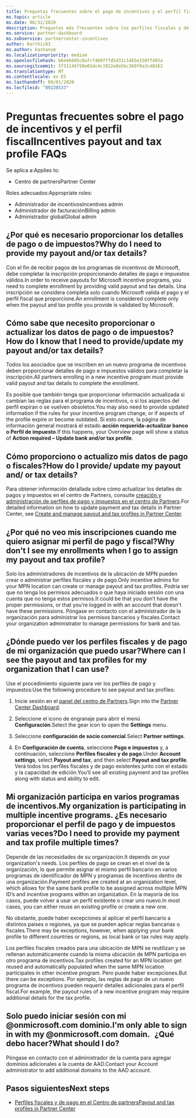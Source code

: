 ```yaml
---
title: Preguntas frecuentes sobre el pago de incentivos y el perfil fiscal
ms.topic: article
ms.date: 08/31/2020
description: Preguntas más frecuentes sobre los perfiles fiscales y de pago de incentivos.
ms.service: partner-dashboard
ms.subservice: partnercenter-incentives
author: Karthic83
ms.author: kashanum
ms.localizationpriority: medium
ms.openlocfilehash: b6e66605c0afcf460fffd5d31c14b5e150ff495a
ms.sourcegitcommit: 5f31146f50e01dc4c1922e0a5bc369f0a3cd8162
ms.translationtype: MT
ms.contentlocale: es-ES
ms.lasthandoff: 09/01/2020
ms.locfileid: "89220533"
---
```

# <a name="incentives-payout-and-tax-profile-faqs"></a><span data-ttu-id="c8153-103">Preguntas frecuentes sobre el pago de incentivos y el perfil fiscal</span><span class="sxs-lookup"><span data-stu-id="c8153-103">Incentives payout and tax profile FAQs</span></span>

<span data-ttu-id="c8153-104">Se aplica a:</span><span class="sxs-lookup"><span data-stu-id="c8153-104">Applies to:</span></span>

- <span data-ttu-id="c8153-105">Centro de partners</span><span class="sxs-lookup"><span data-stu-id="c8153-105">Partner Center</span></span>

<span data-ttu-id="c8153-106">Roles adecuados:</span><span class="sxs-lookup"><span data-stu-id="c8153-106">Appropriate roles:</span></span>

- <span data-ttu-id="c8153-107">Administrador de incentivos</span><span class="sxs-lookup"><span data-stu-id="c8153-107">Incentives admin</span></span>
- <span data-ttu-id="c8153-108">Administrador de facturación</span><span class="sxs-lookup"><span data-stu-id="c8153-108">Billing admin</span></span>
- <span data-ttu-id="c8153-109">Administrador global</span><span class="sxs-lookup"><span data-stu-id="c8153-109">Global admin</span></span>

## <a name="why-do-i-need-to-provide-my-payout-andor-tax-details"></a><span data-ttu-id="c8153-110">¿Por qué es necesario proporcionar los detalles de pago o de impuestos?</span><span class="sxs-lookup"><span data-stu-id="c8153-110">Why do I need to provide my payout and/or tax details?</span></span>

<span data-ttu-id="c8153-111">Con el fin de recibir pagos de los programas de incentivos de Microsoft, debe completar la inscripción proporcionando detalles de pago e impuestos válidos.</span><span class="sxs-lookup"><span data-stu-id="c8153-111">In order to receive payouts for Microsoft incentive programs, you need to complete enrollment by providing valid payout and tax details.</span></span> <span data-ttu-id="c8153-112">Una inscripción se considera completa solo cuando Microsoft valida el pago y el perfil fiscal que proporcione.</span><span class="sxs-lookup"><span data-stu-id="c8153-112">An enrollment is considered complete only when the payout and tax profile you provide is validated by Microsoft.</span></span>

## <a name="how-do-i-know-that-i-need-to-provideupdate-my-payout-andor-tax-details"></a><span data-ttu-id="c8153-113">Cómo sabe que necesito proporcionar o actualizar los datos de pago o de impuestos?</span><span class="sxs-lookup"><span data-stu-id="c8153-113">How do I know that I need to provide/update my payout and/or tax details?</span></span>

<span data-ttu-id="c8153-114">Todos los asociados que se inscriben en un nuevo programa de incentivos deben proporcionar detalles de pago e impuestos válidos para completar la inscripción.</span><span class="sxs-lookup"><span data-stu-id="c8153-114">All partners enrolling in a new incentive program must provide valid payout and tax details to complete the enrollment.</span></span>

<span data-ttu-id="c8153-115">Es posible que también tenga que proporcionar información actualizada si cambian las reglas para el programa de incentivos, o si los aspectos del perfil expiran o se vuelven obsoletos.</span><span class="sxs-lookup"><span data-stu-id="c8153-115">You may also need to provide updated information if the rules for your incentive program change, or if aspects of the profile expire or become outdated.</span></span> <span data-ttu-id="c8153-116">Si esto ocurre, la página de información general mostrará el estado **acción requerida-actualizar banco o Perfil de impuesto**.</span><span class="sxs-lookup"><span data-stu-id="c8153-116">If this happens, your Overview page will show a status of **Action required – Update bank and/or tax profile**.</span></span>

## <a name="how-do-i-provide-update-my-payout-and-or-tax-details"></a><span data-ttu-id="c8153-117">Cómo proporciono o actualizo mis datos de pago o fiscales?</span><span class="sxs-lookup"><span data-stu-id="c8153-117">How do I provide/ update my payout and/ or tax details?</span></span>

<span data-ttu-id="c8153-118">Para obtener información detallada sobre cómo actualizar los detalles de pagos y impuestos en el centro de Partners, consulte [creación y administración de perfiles de pago y impuestos en el centro de Partners](https://docs.microsoft.com/partner-center/incentives-create-and-manage-your-payout-and-tax-profiles.md).</span><span class="sxs-lookup"><span data-stu-id="c8153-118">For detailed information on how to update payment and tax details in Partner Center, see [Create and manage payout and tax profiles in Partner Center](https://docs.microsoft.com/partner-center/incentives-create-and-manage-your-payout-and-tax-profiles.md).</span></span>

## <a name="why-dont-i-see-my-enrollments-when-i-go-to-assign-my-payout-and-tax-profile"></a><span data-ttu-id="c8153-119">¿Por qué no veo mis inscripciones cuando me quiero asignar mi perfil de pago y fiscal?</span><span class="sxs-lookup"><span data-stu-id="c8153-119">Why don't I see my enrollments when I go to assign my payout and tax profile?</span></span>

<span data-ttu-id="c8153-120">Solo los administradores de incentivos de la ubicación de MPN pueden crear o administrar perfiles fiscales y de pago.</span><span class="sxs-lookup"><span data-stu-id="c8153-120">Only incentive admins for your MPN location can create or manage payout and tax profiles.</span></span> <span data-ttu-id="c8153-121">Podría ser que no tenga los permisos adecuados o que haya iniciado sesión con una cuenta que no tenga estos permisos.</span><span class="sxs-lookup"><span data-stu-id="c8153-121">It could be that you don’t have the proper permissions, or that you’re logged in with an account that doesn't have these permissions.</span></span> <span data-ttu-id="c8153-122">Póngase en contacto con el administrador de la organización para administrar los permisos bancarios y fiscales.</span><span class="sxs-lookup"><span data-stu-id="c8153-122">Contact your organization administrator to manage permissions for bank and tax.</span></span>

## <a name="where-can-i-see-the-payout-and-tax-profiles-for-my-organization-that-i-can-use"></a><span data-ttu-id="c8153-123">¿Dónde puedo ver los perfiles fiscales y de pago de mi organización que puedo usar?</span><span class="sxs-lookup"><span data-stu-id="c8153-123">Where can I see the payout and tax profiles for my organization that I can use?</span></span>

<span data-ttu-id="c8153-124">Use el procedimiento siguiente para ver los perfiles de pago y impuestos:</span><span class="sxs-lookup"><span data-stu-id="c8153-124">Use the following procedure to see payout and tax profiles:</span></span>

1. <span data-ttu-id="c8153-125">Inicie sesión en el [panel del centro de Partners](https://partner.microsoft.com/dashboard).</span><span class="sxs-lookup"><span data-stu-id="c8153-125">Sign into the [Partner Center Dashboard](https://partner.microsoft.com/dashboard).</span></span>

2. <span data-ttu-id="c8153-126">Seleccione el icono de engranaje para abrir el menú **Configuración**.</span><span class="sxs-lookup"><span data-stu-id="c8153-126">Select the gear icon to open the **Settings** menu.</span></span>

3. <span data-ttu-id="c8153-127">Seleccione **configuración de socio comercial**.</span><span class="sxs-lookup"><span data-stu-id="c8153-127">Select **Partner settings**.</span></span>

4. <span data-ttu-id="c8153-128">En **Configuración de cuenta**, seleccione **Pago e impuestos** y, a continuación, seleccione **Perfiles fiscales y de pago**.</span><span class="sxs-lookup"><span data-stu-id="c8153-128">Under **Account settings**, select **Payout and tax**, and then select **Payout and tax profile**.</span></span> <span data-ttu-id="c8153-129">Verá todos los perfiles fiscales y de pago existentes junto con el estado y la capacidad de edición.</span><span class="sxs-lookup"><span data-stu-id="c8153-129">You’ll see all existing payment and tax profiles along with status and ability to edit.</span></span>

## <a name="my-organization-is-participating-in-multiple-incentive-programs-do-i-need-to-provide-my-payment-and-tax-profile-multiple-times"></a><span data-ttu-id="c8153-130">Mi organización participa en varios programas de incentivos.</span><span class="sxs-lookup"><span data-stu-id="c8153-130">My organization is participating in multiple incentive programs.</span></span> <span data-ttu-id="c8153-131">¿Es necesario proporcionar el perfil de pago y de impuestos varias veces?</span><span class="sxs-lookup"><span data-stu-id="c8153-131">Do I need to provide my payment and tax profile multiple times?</span></span>

<span data-ttu-id="c8153-132">Depende de las necesidades de su organización.</span><span class="sxs-lookup"><span data-stu-id="c8153-132">It depends on your organization's needs.</span></span> <span data-ttu-id="c8153-133">Los perfiles de pago se crean en el nivel de la organización, lo que permite asignar el mismo perfil bancario en varios programas de identificador de MPN y programas de incentivos dentro de una organización.</span><span class="sxs-lookup"><span data-stu-id="c8153-133">Payment profiles are created at an organization level, which allows for the same bank profile to be assigned across multiple MPN ID’s and incentive programs within an organization.</span></span> <span data-ttu-id="c8153-134">En la mayoría de los casos, puede volver a usar un perfil existente o crear uno nuevo.</span><span class="sxs-lookup"><span data-stu-id="c8153-134">In most cases, you can either reuse an existing profile or create a new one.</span></span>

<span data-ttu-id="c8153-135">No obstante, puede haber excepciones al aplicar el perfil bancario a distintos países o regiones, ya que se pueden aplicar reglas bancarias o fiscales.</span><span class="sxs-lookup"><span data-stu-id="c8153-135">There may be exceptions, however, when applying your bank profile to different countries or regions, as local bank or tax rules may apply.</span></span>

<span data-ttu-id="c8153-136">Los perfiles fiscales creados para una ubicación de MPN se reutilizan y se rellenan automáticamente cuando la misma ubicación de MPN participa en otro programa de incentivos.</span><span class="sxs-lookup"><span data-stu-id="c8153-136">Tax profiles created for an MPN location get reused and automatically populated when the same MPN location participates in other incentive program.</span></span> <span data-ttu-id="c8153-137">Pero puede haber excepciones.</span><span class="sxs-lookup"><span data-stu-id="c8153-137">But there can be exceptions.</span></span> <span data-ttu-id="c8153-138">Por ejemplo, las reglas de pago de un nuevo programa de incentivos pueden requerir detalles adicionales para el perfil fiscal.</span><span class="sxs-lookup"><span data-stu-id="c8153-138">For example, the payout rules of a new incentive program may require additional details for the tax profile.</span></span>  

## <a name="im-only-able-to-sign-in-with-my-onmicrosoftcom-domain-what-should-i-do"></a><span data-ttu-id="c8153-139">Solo puedo iniciar sesión con mi @onmicrosoft.com dominio.</span><span class="sxs-lookup"><span data-stu-id="c8153-139">I'm only able to sign in with my @onmicrosoft.com domain.</span></span> <span data-ttu-id="c8153-140">  ¿Qué debo hacer?</span><span class="sxs-lookup"><span data-stu-id="c8153-140">What should I do?</span></span>

<span data-ttu-id="c8153-141">Póngase en contacto con el administrador de la cuenta para agregar dominios adicionales a la cuenta de AAD.</span><span class="sxs-lookup"><span data-stu-id="c8153-141">Contact your Account administrator to add additional domains to the AAD account.</span></span>

## <a name="next-steps"></a><span data-ttu-id="c8153-142">Pasos siguientes</span><span class="sxs-lookup"><span data-stu-id="c8153-142">Next steps</span></span>

- [<span data-ttu-id="c8153-143">Perfiles fiscales y de pago en el Centro de partners</span><span class="sxs-lookup"><span data-stu-id="c8153-143">Payout and tax profiles in Partner Center</span></span>](incentives-create-and-manage-your-payout-and-tax-profiles.md)